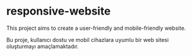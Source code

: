 # responsive-website

This project aims to create a user-friendly and mobile-friendly website.

Bu proje, kullanıcı dostu ve mobil cihazlara uyumlu bir web sitesi oluşturmayı amaçlamaktadır.

